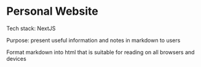 # Personal Website

Tech stack: NextJS

Purpose: present useful information and notes in markdown to users

Format markdown into html that is suitable for reading on all browsers and devices